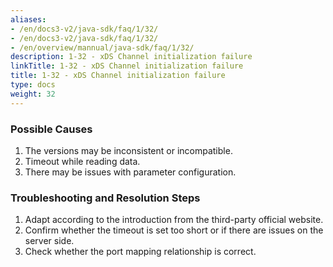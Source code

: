 ```yaml
---
aliases:
- /en/docs3-v2/java-sdk/faq/1/32/
- /en/docs3-v2/java-sdk/faq/1/32/
- /en/overview/mannual/java-sdk/faq/1/32/
description: 1-32 - xDS Channel initialization failure
linkTitle: 1-32 - xDS Channel initialization failure
title: 1-32 - xDS Channel initialization failure
type: docs
weight: 32
---
```







### Possible Causes

1. The versions may be inconsistent or incompatible.
2. Timeout while reading data.
3. There may be issues with parameter configuration.

### Troubleshooting and Resolution Steps

1. Adapt according to the introduction from the third-party official website.
2. Confirm whether the timeout is set too short or if there are issues on the server side.
3. Check whether the port mapping relationship is correct.

